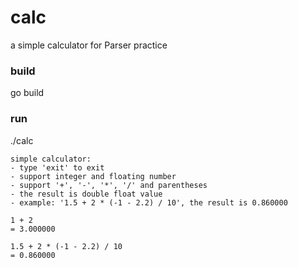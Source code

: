 # calc
a simple calculator for Parser practice

### build
go build

### run

./calc

```
simple calculator:
- type 'exit' to exit
- support integer and floating number
- support '+', '-', '*', '/' and parentheses
- the result is double float value
- example: '1.5 + 2 * (-1 - 2.2) / 10', the result is 0.860000

1 + 2
= 3.000000

1.5 + 2 * (-1 - 2.2) / 10
= 0.860000
```